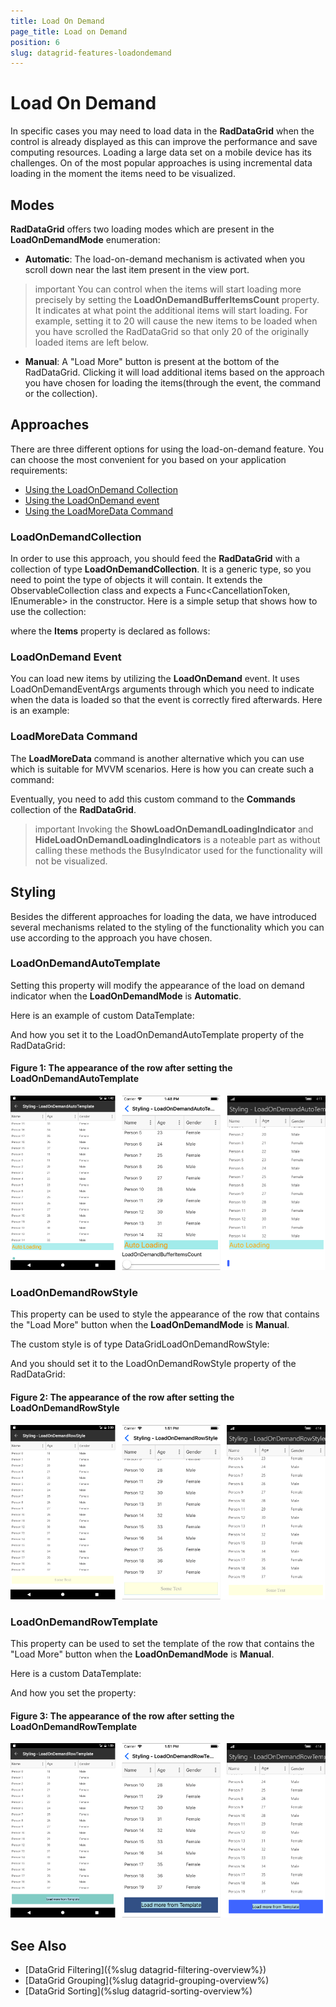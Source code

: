 ```yaml
---
title: Load On Demand
page_title: Load on Demand
position: 6
slug: datagrid-features-loadondemand
---
```


# Load On Demand #

In specific cases you may need to load data in the **RadDataGrid** when the control is already displayed as this can improve the performance and save computing resources. Loading a large data set on a mobile device has its challenges. On of the most popular approaches is using incremental data loading in the moment the items need to be visualized. 

## Modes

**RadDataGrid** offers two loading modes which are present in the **LoadOnDemandMode** enumeration:

* **Automatic**: The load-on-demand mechanism is activated when you scroll down near the last item present in the view port. 
 
>important You can control when the items will start loading more precisely by setting the **LoadOnDemandBufferItemsCount** property. It indicates at what point the additional items will start loading. For example, setting it to 20 will cause the new items to be loaded when you have scrolled the RadDataGrid so that only 20 of the originally loaded items are left below.

* **Manual**: A "Load More" button is present at the bottom of the RadDataGrid. Clicking it will load additional items based on the approach you have chosen for loading the items(through the event, the command or the collection).

## Approaches 

There are three different options for using the load-on-demand feature. You can choose the most convenient for you based on your application requirements:

 * [Using the LoadOnDemand Collection](#loadondemandcollection)
 * [Using the LoadOnDemand event](#loadondemand-event)
 * [Using the LoadMoreData Command](#loadmoredata-command)

### LoadOnDemandCollection

In order to use this approach, you should feed the **RadDataGrid** with a collection of type **LoadOnDemandCollection**. It is a generic type, so you need to point the type of objects it will contain. It extends the ObservableCollection<T> class and expects a Func<CancellationToken, IEnumerable> in the constructor. Here is a simple setup that shows how to use the collection:

<snippet id='datagrid-loadondemand-collection-csharp'/>

where the **Items** property is declared as follows:

<snippet id='datagrid-loadondemand-collection-property-csharp'/>

### LoadOnDemand Event

You can load new items by utilizing the **LoadOnDemand** event. It uses LoadOnDemandEventArgs arguments through which you need to indicate when the data is loaded so that the event is correctly fired afterwards. Here is an example:

<snippet id='datagrid-loadondemand-event-csharp'/>

### LoadMoreData Command

The **LoadMoreData** command is another alternative which you can use which is suitable for MVVM scenarios. Here is how you can create such a command:

<snippet id='datagrid-customloadmoredatacommand-csharp'/>

Eventually, you need to add this custom command to the **Commands** collection of the **RadDataGrid**.

<snippet id='datagrid-customloadmoredatacommand-addtocollection-csharp'/>

>important Invoking the **ShowLoadOnDemandLoadingIndicator** and **HideLoadOnDemandLoadingIndicators** is a noteable part as without calling these methods the BusyIndicator used for the functionality will not be visualized.

## Styling

Besides the different approaches for loading the data, we have introduced several mechanisms related to the styling of the functionality which you can use according to the approach you have chosen.

### LoadOnDemandAutoTemplate

Setting this property will modify the appearance of the load on demand indicator when the **LoadOnDemandMode** is **Automatic**.

Here is an example of custom DataTemplate:
<snippet id='datagrid-loadondemandautotemplate-xaml'/>

And how you set it to the LoadOnDemandAutoTemplate property of the RadDataGrid:
<snippet id='datagrid-setting-loadondemandautotemplate-xaml'/>

#### Figure 1: The appearance of the row after setting the LoadOnDemandAutoTemplate
![](../images/datagrid-autotemplate.png)

### LoadOnDemandRowStyle 
This property can be used to style the appearance of the row that contains the "Load More" button when the **LoadOnDemandMode** is **Manual**.

The custom style is of type DataGridLoadOnDemandRowStyle:
<snippet id='datagrid-loadondemandrowstyle-xaml'/>

And you should set it to the LoadOnDemandRowStyle property of the RadDataGrid:
<snippet id='datagrid-setting-loadondemandrowstyle-xaml'/>

#### Figure 2: The appearance of the row after setting the LoadOnDemandRowStyle
![](../images/datagrid-rowstyle.png)

### LoadOnDemandRowTemplate 

This property can be used to set the template of the row that contains the "Load More" button when the **LoadOnDemandMode** is **Manual**.

Here is a custom DataTemplate:
<snippet id='datagrid-loadondemandrowtemplate-xaml'/>

And how you set the property:
<snippet id='datagrid-setting-loadondemandrowtemplate-xaml'/>

#### Figure 3: The appearance of the row after setting the LoadOnDemandRowTemplate
![](../images/datagrid-rowtemplate.png)


## See Also

* [DataGrid Filtering]({%slug datagrid-filtering-overview%})
* [DataGrid Grouping](%slug datagrid-grouping-overview%)
* [DataGrid Sorting](%slug datagrid-sorting-overview%)